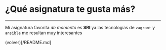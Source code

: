 # ¿Qué asignatura te gusta más?

---

Mi asignatura favorita *de momento* es **SRI** ya las tecnologías de `vagrant` y `ansible` me resultan muy interesantes

(volver)[/README.md]
